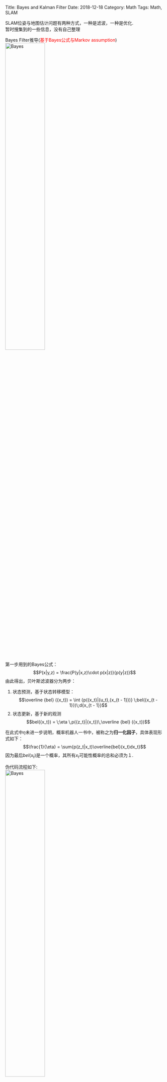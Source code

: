 Title: Bayes and Kalman Filter
Date: 2018-12-18
Category: Math
Tags: Math, SLAM

SLAM位姿与地图估计问题有两种方式，一种是滤波，一种是优化.<br/>
暂时搜集到的一些信息，没有自己整理

Bayes Filter推导(<span style="color:red">基于Bayes公式与Markov assumption</span>)<br/>
<img src="images/bayes-1.png" alt="Bayes" title="bayes" style="width:50%"/>

第一步用到的Bayes公式：
$$P(x|y,z) = \frac{P(y|x,z)\cdot p(x|z)}{p(y|z)}$$
由此得出，贝叶斯滤波器分为两步：<br/>
1. 状态预测，基于状态转移模型：
$$\overline {bel} ({x_t}) = \int {p({x_t}|{u_t},{x_{t - 1}})} \;bel({x_{t - 1}})\;d{x_{t - 1}}$$
2. 状态更新，基于新的观测
$$bel({x_t}) = \;\eta \,p({z_t}|{x_t})\,\overline {bel} ({x_t})$$

在此式中$\eta$未进一步说明，概率机器人一书中，被称之为**归一化因子**，具体表现形式如下：
$$\frac{1}{\eta} = \sum{p(z_t|x_t)\overline{bel}(x_t)dx_t}$$
因为最后$bel(x_t)$是一个概率，其所有$x_t$可能性概率的总和必须为１.

伪代码流程如下: <br/>
<img src="images/bayes-2.png" alt="Bayes" title="bayes" style="width:50%"/>

<span style="color:red">
同时，我们注意，我们的目的是计算$x_t$的后验概率，如果bel(xt)是任意分布，
我们需要在$x_t$的所有可能取值点上，计算该取值的概率，这在计算上是难于实现的。
</span>

相关资料的搜集:<br/>
[Bayes Filter by Cyrill Stachniss]({filename}/pdfs/slam02-bayes-filter-short.pdf)
<br/>
[Introduction to Mobile Robotics - Bayes Filter – Kalman Filter](http://ais.informatik.uni-freiburg.de/teaching/ss10/robotics/slides/10-kalman-filter.pdf)
<br/>
[SLAM中的EKF，UKF，PF原理简介](https://www.cnblogs.com/gaoxiang12/p/5560360.html)
<br/>
[SLAM笔记三——贝叶斯滤波器](https://blog.csdn.net/qq_30159351/article/details/53395515)
<br/>
[SLAM学习笔记2：Kalman Filter(卡尔曼滤波) 与Least Square(最小二乘法) 的比较](https://blog.csdn.net/qinruiyan/article/details/50793114)
<br/>
[细说贝叶斯滤波：Bayes filters](https://www.cnblogs.com/ycwang16/p/5995702.html)
<br/>
[细说Kalman滤波：The Kalman Filter](http://www.cnblogs.com/ycwang16/p/5999034.html)
